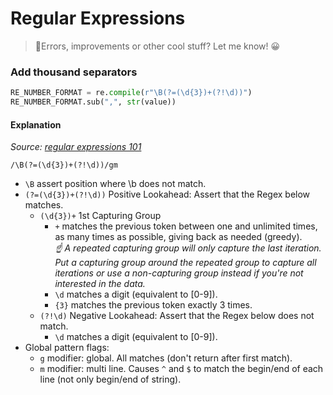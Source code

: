 # Regular Expressions

> 👋Errors, improvements or other cool stuff? Let me know! 😀


### Add thousand separators

```python
RE_NUMBER_FORMAT = re.compile(r"\B(?=(\d{3})+(?!\d))")
RE_NUMBER_FORMAT.sub(",", str(value))
```

#### Explanation

_Source: [regular expressions 101](https://regex101.com/r/EiQ2pl/1)_

`/\B(?=(\d{3})+(?!\d))/gm`

- `\B` assert position where \b does not match.
- `(?=(\d{3})+(?!\d))` Positive Lookahead: Assert that the Regex below matches.
    - `(\d{3})+` 1st Capturing Group
        - `+` matches the previous token between one and unlimited times, as many times as possible, giving back as needed (greedy).  
          _☝️ A repeated capturing group will only capture the last iteration. Put a capturing group around the repeated group to capture all iterations or use a non-capturing group instead if you're not interested in the data._
        - `\d` matches a digit (equivalent to [0-9]).
        - `{3}` matches the previous token exactly 3 times.
    - `(?!\d)` Negative Lookahead: Assert that the Regex below does not match.
        - `\d` matches a digit (equivalent to [0-9]).
- Global pattern flags:
    - `g` modifier: global. All matches (don't return after first match).
    - `m` modifier: multi line. Causes `^` and `$` to match the begin/end of each line (not only begin/end of string).
